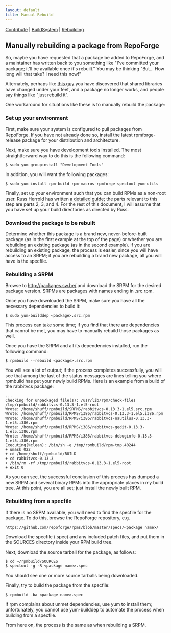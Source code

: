 ```yaml
---
layout: default
title: Manual Rebuild
---
```

[Contribute](index.html) | [BuildSystem](quickstart.html) | [Rebuilding](rebuild.html)  

## Manually rebuilding a package from RepoForge ##

So, maybe you have requested that a package be added to RepoForge, and a maintainer has written back to you something like "I've committed your package; it'll be available once it's rebuilt." You may be thinking "But... How long will that take? I need this now!"

Alternately, perhaps like [this guy](http://comments.gmane.org/gmane.linux.centos.general/96029) you have discovered that shared libraries have changed under your feet, and a package no longer works, and people say things like "just rebuild it".

One workaround for situations like these is to manually rebuild the package:

### Set up your environment ###

First, make sure your system is configured to pull packages from RepoForge. If you have not already done so, install the latest rpmforge-release package for your distribution and architecture.

Next, make sure you have development tools installed. The most straightforward way to do this is the following command:

    $ sudo yum groupinstall "Development Tools"

In addition, you will want the following packages:

    $ sudo yum install rpm-build rpm-macros-rpmforge spectool yum-utils

Finally, set up your environment such that you can build RPMs as a non-root user. Russ Herrold has written [a detailed guide](http://www.owlriver.com/tips/non-root/); the parts relevant to this step are parts 2, 3, and 4. For the rest of this document, I will assume that you have set up your build directories as directed by Russ.

### Download the package to be rebuilt ###

Determine whether this package is a brand new, never-before-built package (as in the first example at the top of the page) or whether you are rebuilding an existing package (as in the second example). If you are rebuilding an existing package, the process is easier, since you will have access to an SRPM; if you are rebuilding a brand new package, all you will have is the specfile.

### Rebuilding a SRPM ###

Browse to http://packages.sw.be/ and download the SRPM for the desired package version. SRPMs are packages with names ending in .src.rpm.

Once you have downloaded the SRPM, make sure you have all the necessary dependencies to build it:

    $ sudo yum-builddep <package>.src.rpm 

This process can take some time; if you find that there are dependencies that cannot be met, you may have to manually rebuild those packages as well.

Once you have the SRPM and all its dependencies installed, run the following command:

    $ rpmbuild --rebuild <package>.src.rpm 

You will see a lot of output; if the process completes successfully, you will see that among the last of the status messages are lines telling you where rpmbuild has put your newly build RPMs. Here is an example from a build of the rabbitvcs package:

    ...
    Checking for unpackaged file(s): /usr/lib/rpm/check-files /tmp/rpmbuild/rabbitvcs-0.13.3-1.el5-root
    Wrote: /home/shuff/rpmbuild/SRPMS/rabbitvcs-0.13.3-1.el5.src.rpm
    Wrote: /home/shuff/rpmbuild/RPMS/i386/rabbitvcs-0.13.3-1.el5.i386.rpm
    Wrote: /home/shuff/rpmbuild/RPMS/i386/rabbitvcs-nautilus-0.13.3-1.el5.i386.rpm
    Wrote: /home/shuff/rpmbuild/RPMS/i386/rabbitvcs-gedit-0.13.3-1.el5.i386.rpm
    Wrote: /home/shuff/rpmbuild/RPMS/i386/rabbitvcs-debuginfo-0.13.3-1.el5.i386.rpm
    Executing(%clean): /bin/sh -e /tmp/rpmbuild/rpm-tmp.40244
    + umask 022
    + cd /home/shuff/rpmbuild/BUILD
    + cd rabbitvcs-0.13.3
    + /bin/rm -rf /tmp/rpmbuild/rabbitvcs-0.13.3-1.el5-root
    + exit 0

As you can see, the successful conclusion of this process has dumped a new SRPM and several binary RPMs into the appropriate places in my build tree. At this point, you are all set; just install the newly built RPM.

### Rebuilding from a specfile ###

If there is no SRPM available, you will need to find the specfile for the package. To do this, browse the RepoForge repository, e.g.

    https://github.com/repoforge/rpms/blob/master/specs/<package name>/ 

Download the specfile (.spec) and any included patch files, and put them in the SOURCES directory inside your RPM build tree.

Next, download the source tarball for the package, as follows:

    $ cd ~/rpmbuild/SOURCES
    $ spectool -g -R <package name>.spec

You should see one or more source tarballs being downloaded.

Finally, try to build the package from the specfile:

    $ rpmbuild -ba <package name>.spec 

If rpm complains about unmet dependencies, use yum to install them; unfortunately, you cannot use yum-builddep to automate the process when building from a specfile.

From here on, the process is the same as when rebuilding a SRPM.
